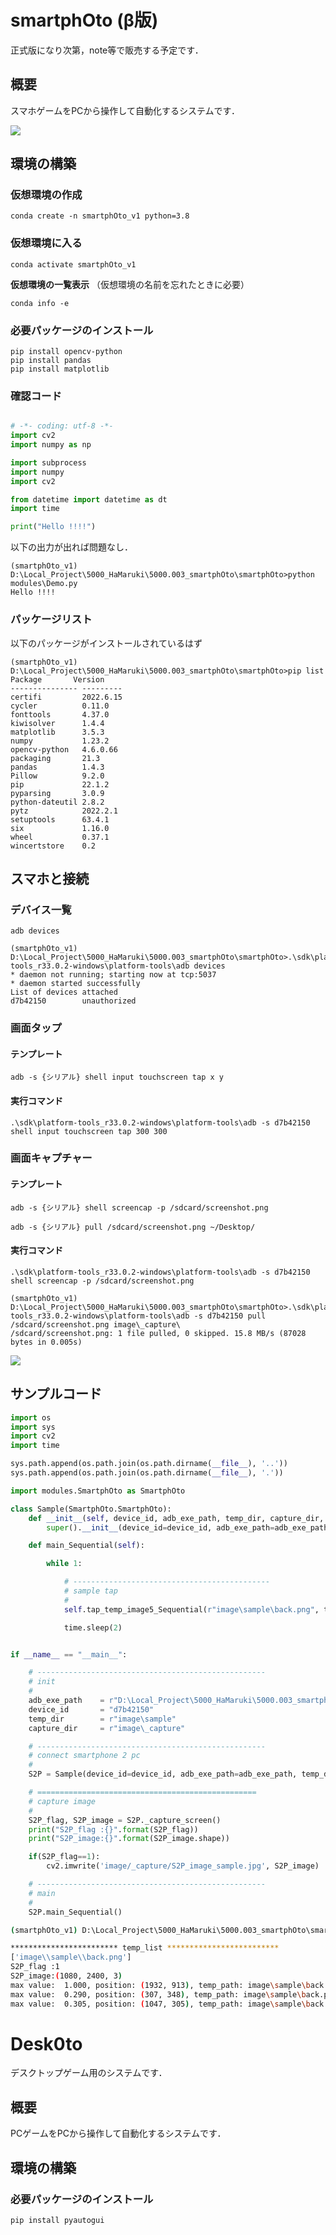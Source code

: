 # smartphOto (β版)


正式版になり次第，note等で販売する予定です．

## 概要

スマホゲームをPCから操作して自動化するシステムです．

![](https://github.com/HamaruKi0303/smartphOto/blob/main/doc/structure2.png)



## 環境の構築

### 仮想環境の作成
```
conda create -n smartphOto_v1 python=3.8
```

### 仮想環境に入る
```
conda activate smartphOto_v1
```

**仮想環境の一覧表示**
（仮想環境の名前を忘れたときに必要）
```
conda info -e
```


### 必要パッケージのインストール

```
pip install opencv-python
pip install pandas
pip install matplotlib
```

### 確認コード

```python

# -*- coding: utf-8 -*-
import cv2
import numpy as np

import subprocess
import numpy
import cv2

from datetime import datetime as dt
import time

print("Hello !!!!")

```

以下の出力が出れば問題なし．
```
(smartphOto_v1) D:\Local_Project\5000_HaMaruki\5000.003_smartphOto\smartphOto>python modules\Demo.py
Hello !!!!
```

### パッケージリスト

以下のパッケージがインストールされているはず

```
(smartphOto_v1) D:\Local_Project\5000_HaMaruki\5000.003_smartphOto\smartphOto>pip list
Package       Version
--------------- ---------
certifi         2022.6.15
cycler          0.11.0
fonttools       4.37.0
kiwisolver      1.4.4
matplotlib      3.5.3
numpy           1.23.2
opencv-python   4.6.0.66
packaging       21.3
pandas          1.4.3
Pillow          9.2.0
pip             22.1.2
pyparsing       3.0.9
python-dateutil 2.8.2
pytz            2022.2.1
setuptools      63.4.1
six             1.16.0
wheel           0.37.1
wincertstore    0.2
```



## スマホと接続

### デバイス一覧

```
adb devices
```

```
(smartphOto_v1) D:\Local_Project\5000_HaMaruki\5000.003_smartphOto\smartphOto>.\sdk\platform-tools_r33.0.2-windows\platform-tools\adb devices 
* daemon not running; starting now at tcp:5037
* daemon started successfully
List of devices attached
d7b42150        unauthorized
```

### 画面タップ

#### テンプレート

```
adb -s {シリアル} shell input touchscreen tap x y
```

#### 実行コマンド

```
.\sdk\platform-tools_r33.0.2-windows\platform-tools\adb -s d7b42150 shell input touchscreen tap 300 300
```


### 画面キャプチャー

#### テンプレート

```
adb -s {シリアル} shell screencap -p /sdcard/screenshot.png
```

```
adb -s {シリアル} pull /sdcard/screenshot.png ~/Desktop/
```

#### 実行コマンド

```
.\sdk\platform-tools_r33.0.2-windows\platform-tools\adb -s d7b42150 shell screencap -p /sdcard/screenshot.png
```

```
(smartphOto_v1) D:\Local_Project\5000_HaMaruki\5000.003_smartphOto\smartphOto>.\sdk\platform-tools_r33.0.2-windows\platform-tools\adb -s d7b42150 pull /sdcard/screenshot.png image\_capture\
/sdcard/screenshot.png: 1 file pulled, 0 skipped. 15.8 MB/s (87028 bytes in 0.005s)
```


![](https://github.com/HamaruKi0303/smartphOto/blob/main/image/_capture/screenshot_demo.png)


## サンプルコード

```python
import os
import sys
import cv2
import time

sys.path.append(os.path.join(os.path.dirname(__file__), '..'))
sys.path.append(os.path.join(os.path.dirname(__file__), '.'))

import modules.SmartphOto as SmartphOto

class Sample(SmartphOto.SmartphOto):
    def __init__(self, device_id, adb_exe_path, temp_dir, capture_dir, search_th):
        super().__init__(device_id=device_id, adb_exe_path=adb_exe_path, temp_dir=temp_dir, capture_dir=capture_dir, search_th=search_th)

    def main_Sequential(self):

        while 1:

            # --------------------------------------------
            # sample tap
            #
            self.tap_temp_image5_Sequential(r"image\sample\back.png", th=0.8)

            time.sleep(2)


if __name__ == "__main__":

    # ---------------------------------------------------
    # init
    #
    adb_exe_path    = r"D:\Local_Project\5000_HaMaruki\5000.003_smartphOto\smartphOto\sdk\platform-tools_r33.0.2-windows\platform-tools\adb.exe"
    device_id       = "d7b42150"
    temp_dir        = r"image\sample"
    capture_dir     = r"image\_capture"

    # ---------------------------------------------------
    # connect smartphone 2 pc
    #
    S2P = Sample(device_id=device_id, adb_exe_path=adb_exe_path, temp_dir=temp_dir, capture_dir=capture_dir, search_th=0.7)

    # =================================================
    # capture image
    #
    S2P_flag, S2P_image = S2P._capture_screen()
    print("S2P_flag :{}".format(S2P_flag))
    print("S2P_image:{}".format(S2P_image.shape))

    if(S2P_flag==1):
        cv2.imwrite('image/_capture/S2P_image_sample.jpg', S2P_image)

    # ---------------------------------------------------
    # main
    #
    S2P.main_Sequential()


```

```bash
(smartphOto_v1) D:\Local_Project\5000_HaMaruki\5000.003_smartphOto\smartphOto>python games\sample.py

************************ temp_list *************************
['image\\sample\\back.png']
S2P_flag :1
S2P_image:(1080, 2400, 3)
max value:  1.000, position: (1932, 913), temp_path: image\sample\back.png
max value:  0.290, position: (307, 348), temp_path: image\sample\back.png
max value:  0.305, position: (1047, 305), temp_path: image\sample\back.png
```


# Desk0to

デスクトップゲーム用のシステムです．

## 概要

PCゲームをPCから操作して自動化するシステムです．

## 環境の構築

### 必要パッケージのインストール

```
pip install pyautogui
```


